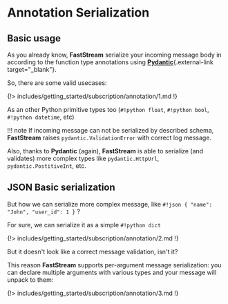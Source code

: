 # Annotation Serialization

## Basic usage

As you already know, **FastStream** serialize your incoming message body in according to the function type annotations using [**Pydantic**](https://docs.pydantic.dev){.external-link target="_blank"}.

So, there are some valid usecases:

{!> includes/getting_started/subscription/annotation/1.md !}

As an other Python primitive types too (`#!python float`, `#!python bool`, `#!python datetime`, etc)

!!! note
    If incoming message can not be serialized by described schema, **FastStream** raises `pydantic.ValidationError` with correct log message.

Also, thanks to **Pydantic** (again), **FastStream** is able to serialize (and validates) more complex types like `pydantic.HttpUrl`, `pydantic.PostitiveInt`, etc.

## JSON Basic serialization

But how we can serialize more complex message, like `#!json { "name": "John", "user_id": 1 }` ?

For sure, we can serialize it as a simple `#!python dict`

{!> includes/getting_started/subscription/annotation/2.md !}

But it doesn't look like a correct message validation, isn't it?

This reason **FastStream** supports per-argument message serialization: you can declare multiple arguments with various types and your message will unpack to them:

{!> includes/getting_started/subscription/annotation/3.md !}
